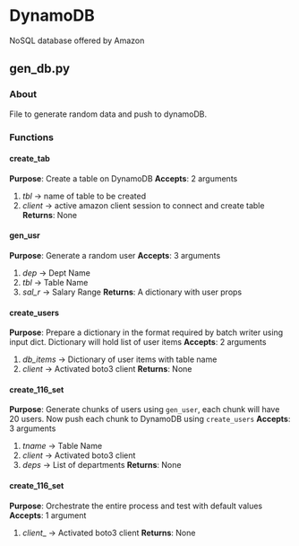 # DynamoDB
<p>NoSQL database offered by Amazon</p>

## gen_db.py

### About
File to generate random data and push to dynamoDB.

### Functions
#### create_tab
**Purpose**: Create a table on DynamoDB
**Accepts**: 2 arguments
1. _tbl_ -> name of table to be created
2. _client_ -> active amazon client session to connect and create table
**Returns**: None

#### gen_usr
**Purpose**: Generate a random user
**Accepts**: 3 arguments
1. _dep_ -> Dept Name
2. _tbl_ -> Table Name
3. _sal_r_ -> Salary Range
**Returns**: A dictionary with user props

#### create_users
**Purpose**: Prepare a dictionary in the format required by batch writer using input dict. Dictionary will hold list of user items
**Accepts**: 2 arguments
1. _db_items_ -> Dictionary of user items with table name
3. _client_ -> Activated boto3 client
**Returns**: None

#### create_116_set
**Purpose**: Generate chunks of users using `gen_user`, each chunk will have 20 users. Now push each chunk to DynamoDB using `create_users`
**Accepts**: 3 arguments
1. _tname_ -> Table Name
2. _client_ -> Activated boto3 client
3. _deps_ -> List of departments
**Returns**: None

#### create_116_set
**Purpose**: Orchestrate the entire process and test with default values
**Accepts**: 1 argument
1. _client__ -> Activated boto3 client
**Returns**: None
